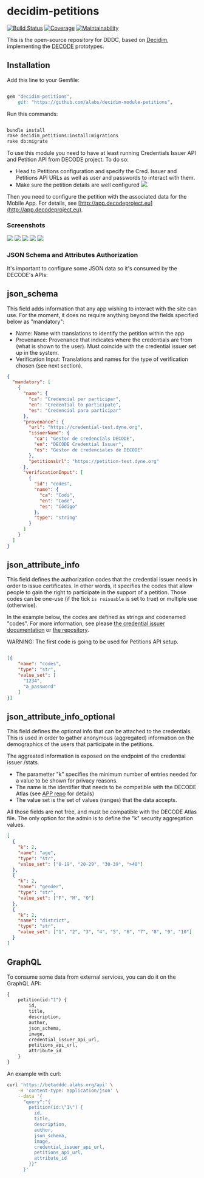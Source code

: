 # decidim-petitions

[![Build Status](https://img.shields.io/circleci/project/github/alabs/decidim-module-petitions/master.svg)](https://circleci.com/gh/alabs/decidim-module-petitions)
[![Coverage](https://img.shields.io/codeclimate/coverage/alabs/decidim-module-petitions.svg)](https://codeclimate.com/github/alabs/decidim-module-petitions)
[![Maintainability](https://img.shields.io/codeclimate/maintainability/alabs/decidim-module-petitions.svg)](https://codeclimate.com/github/alabs/decidim-module-petitions)

This is the open-source repository for DDDC, based on [Decidim](https://github.com/decidim/decidim),
implementing the [DECODE](https://decodeproject.eu/) prototypes.

## Installation

Add this line to your Gemfile:

```ruby

gem "decidim-petitions",
    git: "https://github.com/alabs/decidim-module-petitions",

```

Run this commands:

```bash

bundle install
rake decidim_petitions:install:migrations
rake db:migrate
```

To use this module you need to have at least running Credentials Issuer API and
Petition API from DECODE project. To do so:

- Head to Petitions configuration and specify the Cred. Issuer and Petitions API
  URLs as well as user and passwords to interact with them.
- Make sure the petition details are well configured ![](docs/decode-petitions-cog.png).

Then you need to configure the petition with the associated data for the Mobile App.
For details, see [http://app.decodeproject.eu](http://app.decodeproject.eu).

### Screenshots

![](docs/decode-petitions-01.png)
![](docs/decode-petitions-02.png)
![](docs/decode-petitions-03.png)
![](docs/decode-petitions-04.png)
![](docs/decode-petitions-05.png)

### JSON Schema and Attributes Authorization

It's important to configure some JSON data so it's consumed by the DECODE's APIs:

## json_schema

This field adds information that any app wishing to interact with the site can use.
For the moment, it does no require anything beyond the fields specified below as
"mandatory":

- Name: Name with translations to identify the petition within the app
- Provenance: Provenance that indicates where the credentials are from (what is
  shown to the user). Must coincide with the credential issuer set up in the system.
- Verification Input: Translations and names for the type of verification chosen
  (see next section).

```json
{
  "mandatory": [
    {
      "name": {
        "ca": "Credencial per participar",
        "en": "Credential to participate",
        "es": "Credencial para participar"
      },
      "provenance": {
        "url": "https://credential-test.dyne.org",
        "issuerName": {
          "ca": "Gestor de credencials DECODE",
          "en": "DECODE Credential Issuer",
          "es": "Gestor de credenciales de DECODE"
        },
        "petitionsUrl": "https://petition-test.dyne.org"
      },
      "verificationInput": [
        {
          "id": "codes",
          "name": {
            "ca": "Codi",
            "en": "Code",
            "es": "Código"
          },
          "type": "string"
        }
      ]
    }
  ]
}
```

## json_attribute_info

This field defines the authorization codes that the credential issuer needs in
order to issue certificates. In other words, it specifies the codes that allow
people to gain the right to participate in the support of a petition. Those codes
can be one-use (if the tick ```is reisuable``` is set to true) or multiple use
(otherwise).

In the example below, the codes are defined as strings and codenamed "codes". For
more information, see please [the credential issuer documentation](https://credentials.decodeproject.eu/docs)
or [the repository](https://github.com/DECODEproject/credential-issuer).

WARNING: The first code is going to be used for Petitions API setup.

```json

[{
    "name": "codes",
    "type": "str",
    "value_set": [
      "1234",
      "a_password"
    ]
}]
```

## json_attribute_info_optional

This field defines the optional info that can be attached to the credentials.
This is used in order to gather anonymous (aggregated) information on the demographics
of the users that participate in the petitions.

The aggreated information is exposed on the endpoint of the credential issuer /stats.

- The parametter "k" specifies the minimum number of entries needed for a value
  to be shown for privacy reasons.
- The name is the identifier that needs to be compatible with the DECODE Atlas
  (see [APP repo](https://github.com/DECODEproject/decodev2/tree/master/docs)
  for details)
- The value set is the set of values (ranges) that the data accepts.

All those fields are not free, and must be compatible with the DECODE Atlas
file. The only option for the admin is to define the "k" security aggregation
values.

```json
[
  {
    "k": 2,
    "name": "age",
    "type": "str",
    "value_set": ["0-19", "20-29", "30-39", ">40"]
  },
  {
    "k": 2,
    "name": "gender",
    "type": "str",
    "value_set": ["F", "M", "O"]
  },
  {
    "k": 2,
    "name": "district",
    "type": "str",
    "value_set": ["1", "2", "3", "4", "5", "6", "7", "8", "9", "10"]
  }
]
```

## GraphQL

To consume some data from external services, you can do it on the GraphQL API:

```graphql
{
    petition(id:"1") {
        id,
        title,
        description,
        author,
        json_schema,
        image,
        credential_issuer_api_url,
        petitions_api_url,
        attribute_id
    }
}
```

An example with curl:

```bash
curl 'https://betadddc.alabs.org/api' \
    -H 'content-type: application/json' \
    --data '{
      "query":"{
        petition(id:\"1\") {
          id,
          title,
          description,
          author,
          json_schema,
          image,
          credential_issuer_api_url,
          petitions_api_url,
          attribute_id
        }}"
      }'
```
